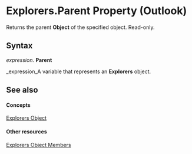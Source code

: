 
# Explorers.Parent Property (Outlook)

Returns the parent  **Object** of the specified object. Read-only.


## Syntax

 _expression_. **Parent**

 _expression_A variable that represents an  **Explorers** object.


## See also


#### Concepts


 [Explorers Object](8398532a-1fad-7390-6778-109ac5e6c67c.md)
#### Other resources


 [Explorers Object Members](fcea707c-4a07-c375-b862-1cf15b31c07c.md)
